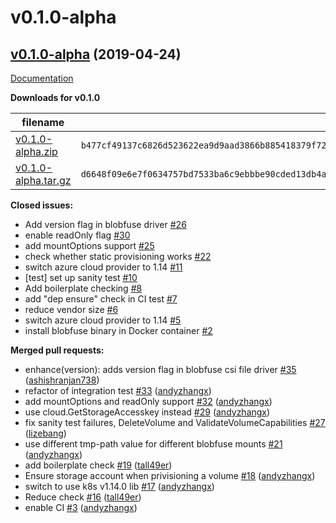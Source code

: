 # v0.1.0-alpha

## [v0.1.0-alpha](https://github.com/kubernetes-sigs/blobfuse-csi-driver/tree/v0.1.0-alpha) (2019-04-24)

[Documentation](https://github.com/kubernetes-sigs/blobfuse-csi-driver/blob/v0.1.0-alpha/README.md)

**Downloads for v0.1.0**

filename  | sha512 hash
--------- | ------------
[v0.1.0-alpha.zip](https://github.com/kubernetes-sigs/blobfuse-csi-driver/archive/v0.1.0-alpha.zip) | `b477cf49137c6826d523622ea9d9aad3866b885418379f72ccc7dd9e6182476efe5f38ffabfbe3f149a3c1af0bb8b136a10a6d644fdbd3ceb61a0a0486db701b`
[v0.1.0-alpha.tar.gz](https://github.com/kubernetes-sigs/blobfuse-csi-driver/archive/v0.1.0-alpha.tar.gz) | `d6648f09e6e7f0634757bd7533ba6c9ebbbe90cded13db4a1d6225e3e5783bf8a6390e4d3570bc029ef106f900b3c0cf94e030efa296dd7c3f2ed09302f602ac`

**Closed issues:**
- Add version flag in blobfuse driver [\#26](https://github.com/kubernetes-sigs/blobfuse-csi-driver/issues/26)
- enable readOnly flag [\#30](https://github.com/kubernetes-sigs/blobfuse-csi-driver/issues/30)
- add mountOptions support [\#25](https://github.com/kubernetes-sigs/blobfuse-csi-driver/issues/25)
- check whether static provisioning works [\#22](https://github.com/kubernetes-sigs/blobfuse-csi-driver/issues/22)
- switch azure cloud provider to 1.14 [\#11](https://github.com/kubernetes-sigs/blobfuse-csi-driver/issues/11)
- \[test\] set up sanity test [\#10](https://github.com/kubernetes-sigs/blobfuse-csi-driver/issues/10)
- Add boilerplate checking  [\#8](https://github.com/kubernetes-sigs/blobfuse-csi-driver/issues/8)
- add "dep ensure" check in CI test [\#7](https://github.com/kubernetes-sigs/blobfuse-csi-driver/issues/7)
- reduce vendor size [\#6](https://github.com/kubernetes-sigs/blobfuse-csi-driver/issues/6)
- switch azure cloud provider to 1.14 [\#5](https://github.com/kubernetes-sigs/blobfuse-csi-driver/issues/5)
- install blobfuse binary in Docker container [\#2](https://github.com/kubernetes-sigs/blobfuse-csi-driver/issues/2)

**Merged pull requests:**

- enhance\(version\): adds version flag in blobfuse csi file driver [\#35](https://github.com/kubernetes-sigs/blobfuse-csi-driver/pull/35) ([ashishranjan738](https://github.com/ashishranjan738))
- refactor of integration test [\#33](https://github.com/kubernetes-sigs/blobfuse-csi-driver/pull/33) ([andyzhangx](https://github.com/andyzhangx))
- add mountOptions and readOnly support [\#32](https://github.com/kubernetes-sigs/blobfuse-csi-driver/pull/32) ([andyzhangx](https://github.com/andyzhangx))
- use cloud.GetStorageAccesskey instead [\#29](https://github.com/kubernetes-sigs/blobfuse-csi-driver/pull/29) ([andyzhangx](https://github.com/andyzhangx))
- fix sanity test failures, DeleteVolume and ValidateVolumeCapabilities [\#27](https://github.com/kubernetes-sigs/blobfuse-csi-driver/pull/27) ([lizebang](https://github.com/lizebang))
- use different tmp-path value for different blobfuse mounts [\#21](https://github.com/kubernetes-sigs/blobfuse-csi-driver/pull/21) ([andyzhangx](https://github.com/andyzhangx))
- add boilerplate check [\#19](https://github.com/kubernetes-sigs/blobfuse-csi-driver/pull/19) ([tall49er](https://github.com/tall49er))
- Ensure storage account when privisioning a volume [\#18](https://github.com/kubernetes-sigs/blobfuse-csi-driver/pull/18) ([andyzhangx](https://github.com/andyzhangx))
- switch to use k8s v1.14.0 lib [\#17](https://github.com/kubernetes-sigs/blobfuse-csi-driver/pull/17) ([andyzhangx](https://github.com/andyzhangx))
- Reduce check [\#16](https://github.com/kubernetes-sigs/blobfuse-csi-driver/pull/16) ([tall49er](https://github.com/tall49er))
- enable CI [\#3](https://github.com/kubernetes-sigs/blobfuse-csi-driver/pull/3) ([andyzhangx](https://github.com/andyzhangx))
